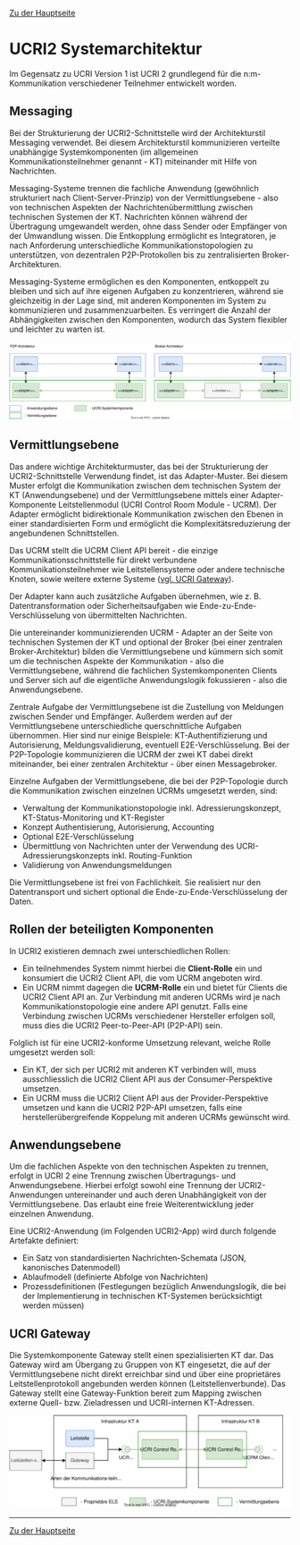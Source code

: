 <!-- skip-start -->
[Zu der Hauptseite](index.md)
<!-- skip-end -->

# UCRI2 Systemarchitektur
Im Gegensatz zu UCRI Version 1 ist UCRI 2 grundlegend für die n:m-Kommunikation verschiedener Teilnehmer entwickelt worden. 

## Messaging

Bei der Strukturierung der UCRI2-Schnittstelle wird der Architekturstil Messaging verwendet. Bei diesem Architekturstil kommunizieren verteilte unabhängige Systemkomponenten (im allgemeinen Kommunikationsteilnehmer genannt - KT) miteinander mit Hilfe von Nachrichten.

Messaging-Systeme trennen die fachliche Anwendung (gewöhnlich strukturiert nach Client-Server-Prinzip) von der Vermittlungsebene - also von technischen Aspekten der Nachrichtenübermittlung zwischen technischen Systemen der KT. Nachrichten können während der Übertragung umgewandelt werden, ohne dass Sender oder Empfänger von der Umwandlung wissen. Die Entkopplung ermöglicht es Integratoren, je nach Anforderung unterschiedliche Kommunikationstopologien zu unterstützen, von dezentralen P2P-Protokollen bis zu zentralisierten Broker-Architekturen.

Messaging-Systeme ermöglichen es den Komponenten, entkoppelt zu bleiben und sich auf ihre eigenen Aufgaben zu konzentrieren, während sie gleichzeitig in der Lage sind, mit anderen Komponenten im System zu kommunizieren und zusammenzuarbeiten. Es verringert die Anzahl der Abhängigkeiten zwischen den Komponenten, wodurch das System flexibler und leichter zu warten ist.

![Messaging](ucri-arch-overview.drawio.svg)

## Vermittlungsebene

Das andere wichtige Architekturmuster, das bei der Strukturierung der UCRI2-Schnittstelle Verwendung findet, ist das Adapter-Muster. Bei diesem Muster erfolgt die Kommunikation zwischen dem technischen System der KT (Anwendungsebene) und der Vermittlungsebene mittels einer Adapter-Komponente Leitstellenmodul (UCRI Control Room Module - UCRM). Der Adapter ermöglicht bidirektionale Kommunikation zwischen den Ebenen in einer standardisierten Form und ermöglicht die Komplexitätsreduzierung der angebundenen Schnittstellen.

Das UCRM stellt die UCRM Client API bereit - die einzige Kommunikationsschnittstelle für direkt verbundene Kommunikationsteilnehmer wie Leitstellensysteme oder andere technische Knoten, sowie weitere externe Systeme ([vgl. UCRI Gateway](#UCRI-Gateway)).

Der Adapter kann auch zusätzliche Aufgaben übernehmen, wie z. B. Datentransformation oder Sicherheitsaufgaben wie Ende-zu-Ende-Verschlüsselung von übermittelten Nachrichten.

Die untereinander kommunizierenden UCRM - Adapter an der Seite von technischen Systemen der KT und optional der Broker (bei einer zentralen Broker-Architektur) bilden die Vermittlungsebene und kümmern sich somit um die technischen Aspekte der Kommunikation - also die Vermittlungsebene, während die fachlichen Systemkomponenten Clients und Server sich auf die eigentliche Anwendungslogik fokussieren - also die Anwendungsebene.

Zentrale Aufgabe der Vermittlungsebene ist die Zustellung von Meldungen zwischen Sender und Empfänger. Außerdem werden auf der Vermittlungsebene unterschiedliche querschnittliche Aufgaben übernommen. Hier sind nur einige Beispiele: KT-Authentifizierung und Autorisierung, Meldungsvalidierung, eventuell E2E-Verschlüsselung. Bei der P2P-Topologie kommunizieren die UCRM der zwei KT dabei direkt miteinander, bei einer zentralen Architektur - über einen Messagebroker.


Einzelne Aufgaben der Vermittlungsebene, die bei der P2P-Topologie durch die Kommunikation zwischen einzelnen UCRMs umgesetzt werden, sind:
- Verwaltung der Kommunikationstopologie inkl. Adressierungskonzept, KT-Status-Monitoring und KT-Register
- Konzept Authentisierung, Autorisierung, Accounting
- Optional E2E-Verschlüsselung
- Übermittlung von Nachrichten unter der Verwendung des UCRI-Adressierungskonzepts inkl. Routing-Funktion
- Validierung von Anwendungsmeldungen

Die Vermittlungsebene ist frei von Fachlichkeit. Sie realisiert nur den Datentransport und sichert optional die Ende-zu-Ende-Verschlüsselung der Daten.

## Rollen der beteiligten Komponenten
In UCRI2 existieren demnach zwei unterschiedlichen Rollen:
- Ein teilnehmendes System nimmt hierbei die **Client-Rolle** ein und konsumiert die UCRI2 Client API, die vom UCRM angeboten wird.
- Ein UCRM nimmt dagegen die **UCRM-Rolle** ein und bietet für Clients die UCRI2 Client API an. Zur Verbindung mit anderen UCRMs wird je nach Kommunikationstopologie eine andere API genutzt. Falls eine Verbindung zwischen UCRMs verschiedener Hersteller erfolgen soll, muss dies die UCRI2 Peer-to-Peer-API (P2P-API) sein.

Folglich ist für eine UCRI2-konforme Umsetzung relevant, welche Rolle umgesetzt werden soll:
- Ein KT, der sich per UCRI2 mit anderen KT verbinden will, muss ausschliesslich die UCRI2 Client API aus der Consumer-Perspektive umsetzen.
- Ein UCRM muss die UCRI2 Client API aus der Provider-Perspektive umsetzen und kann die UCRI2 P2P-API umsetzen, falls eine herstellerübergreifende Koppelung mit anderen UCRMs gewünscht wird.

## Anwendungsebene
Um die fachlichen Aspekte von den technischen Aspekten zu trennen, erfolgt in UCRI 2 eine Trennung zwischen Übertragungs- und Anwendungsebene.
Hierbei erfolgt sowohl eine Trennung der UCRI2-Anwendungen untereinander und auch deren Unabhängigkeit von der Vermittlungsebene. Das erlaubt eine freie Weiterentwicklung jeder einzelnen Anwendung.

Eine UCRI2-Anwendung (im Folgenden UCRI2-App) wird durch folgende Artefakte definiert:
- Ein Satz von standardisierten Nachrichten-Schemata (JSON, kanonisches Datenmodell)
- Ablaufmodell (definierte Abfolge von Nachrichten)
- Prozessdefinitionen (Festlegungen bezüglich Anwendungslogik, die bei der Implementierung in technischen KT-Systemen berücksichtigt werden müssen)



## UCRI Gateway

Die Systemkomponente Gateway stellt einen spezialisierten KT dar. Das Gateway wird am Übergang zu Gruppen von KT eingesetzt, die auf der Vermittlungsebene nicht direkt erreichbar sind und über eine proprietäres Leitstellenprotokoll angebunden werden können (Leitstellenverbunde). Das Gateway stellt eine Gateway-Funktion bereit zum Mapping zwischen externe Quell- bzw. Zieladressen und UCRI-internen KT-Adressen.

![UCRI Komponenten](ucri-components.drawio.svg)

<!-- skip-start -->
---
[Zu der Hauptseite](index.md)
<!-- skip-end -->